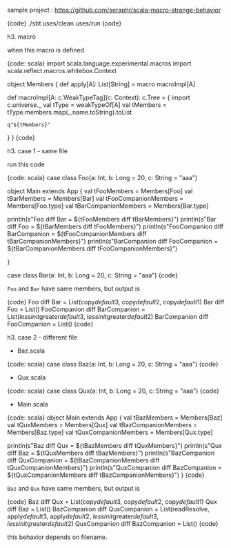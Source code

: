 sample project : https://github.com/seraphr/scala-macro-strange-behavior

{code}
./sbt uses/clean uses/run
{code}

h3. macro

when this macro is defined

{code: scala}
import scala.language.experimental.macros
import scala.reflect.macros.whitebox.Context

object Members {
  def apply[A]: List[String] = macro macroImpl[A]

  def macroImpl[A: c.WeakTypeTag](c: Context): c.Tree = {
    import c.universe._
    val tType = weakTypeOf[A]
    val tMembers = tType.members.map(_.name.toString).toList

    q"${tMembers}"
  }
}
{code}


h3. case 1 - same file

run this code

{code: scala}
case class Foo(a: Int, b: Long = 20, c: String = "aaa")

object Main extends App {
  val tFooMembers = Members[Foo]
  val tBarMembers = Members[Bar]
  val tFooCompanionMembers = Members[Foo.type]
  val tBarCompanionMembers = Members[Bar.type]

  println(s"Foo diff Bar = ${tFooMembers diff tBarMembers}")
  println(s"Bar diff Foo = ${tBarMembers diff tFooMembers}")
  println(s"FooCompanion diff BarCompanion = ${tFooCompanionMembers diff tBarCompanionMembers}")
  println(s"BarCompanion diff FooCompanion = ${tBarCompanionMembers diff tFooCompanionMembers}")

}

case class Bar(a: Int, b: Long = 20, c: String = "aaa")
{code}

`Foo` and `Bar` have same members, but output is

{code}
Foo diff Bar = List(copy$default$3, copy$default$2, copy$default$1)
Bar diff Foo = List()
FooCompanion diff BarCompanion = List($lessinit$greater$default$3, $lessinit$greater$default$2)
BarCompanion diff FooCompanion = List()
{code}

h3. case 2 - different file

* Baz.scala

{code: scala}
case class Baz(a: Int, b: Long = 20, c: String = "aaa")
{code}

* Qux.scala

{code: scala}
case class Qux(a: Int, b: Long = 20, c: String = "aaa")
{code}


* Main.scala

{code: scala}
object Main extends App {
  val tBazMembers = Members[Baz]
  val tQuxMembers = Members[Qux]
  val tBazCompanionMembers = Members[Baz.type]
  val tQuxCompanionMembers = Members[Qux.type]

  println(s"Baz diff Qux = ${tBazMembers diff tQuxMembers}")
  println(s"Qux diff Baz = ${tQuxMembers diff tBazMembers}")
  println(s"BazCompanion diff QuxCompanion = ${tBazCompanionMembers diff tQuxCompanionMembers}")
  println(s"QuxCompanion diff BazCompanion = ${tQuxCompanionMembers diff tBazCompanionMembers}")
}
{code}

`Baz` and `Qux` have same members, but output is

{code}
Baz diff Qux = List(copy$default$3, copy$default$2, copy$default$1)
Qux diff Baz = List()
BazCompanion diff QuxCompanion = List(readResolve, apply$default$3, apply$default$2, $lessinit$greater$default$3, $lessinit$greater$default$2)
QuxCompanion diff BazCompanion = List()
{code}

this behavior depends on filename.

